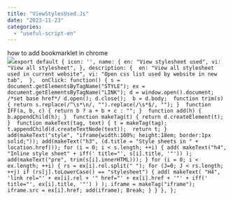 ```yaml
---
title: "ViewStylesUsed.Js"
date: "2023-11-23"
categories: 
  - "useful-script-en"
---
```


how to add bookmarklet in chrome  
![](https://camo.githubusercontent.com/5f21e427a7d3ee887313a4f9b1ab033e6462db47ca299bf3f7e2d81a0ce854bd/68747470733a2f2f696d672e7765626e6f74732e636f6d2f323031392f30342f447261672d616e642d44726f702d4c696e6b732d696e2d4368726f6d652e706e67)`export default { icon: '', name: { en: "View stylesheet used", vi: "View all stylesheet", }, description: {  en: "View all stylesheet used in current website", vi: "Open css list used by website in new tab",  },  onClick: function() { s = document.getElementsByTagName("STYLE"); ex = document.getElementsByTagName("LINK"); d = window.open().document; /*set base href*/ d.open(); d.close();  b = d.body;  function trim(s) { return s.replace(/^\s*\n/, "").replace(/\s*$/, ""); }  function IFF(a, b, c) { return b ? a + b + c : ""; }  function add(h) { b.appendChild(h); }  function makeTag(t) { return d.createElement(t); }  function makeText(tag, text) { t = makeTag(tag); t.appendChild(d.createTextNode(text));  return t; } add(makeText("style", "iframe{width:100%; height:18em; border:1px solid;")); add(makeText("h3", (d.title = "Style sheets in " + location.href))); for (i = 0; i < s.length; ++i) { add( makeText("h4", "Inline style sheet" + iff(' title="', s[i].title, '"')) ); add(makeText("pre", trim(s[i].innerHTML))); } for (i = 0; i < ex.length; ++i) { rs = ex[i].rel.split(" "); for (J=0; J < rs.length; ++j) if (rs[j].toLowerCase() == "stylesheet") { add( makeText( "H4", 'link rel="' + ex[i].rel + '" href="' + ex[i].href + '"' + iff(' title="', ex[i].title, '"') ) ); iframe = makeTag("iframe"); iframe.src = ex[i].href; add(iframe); Break; } } }, };`
